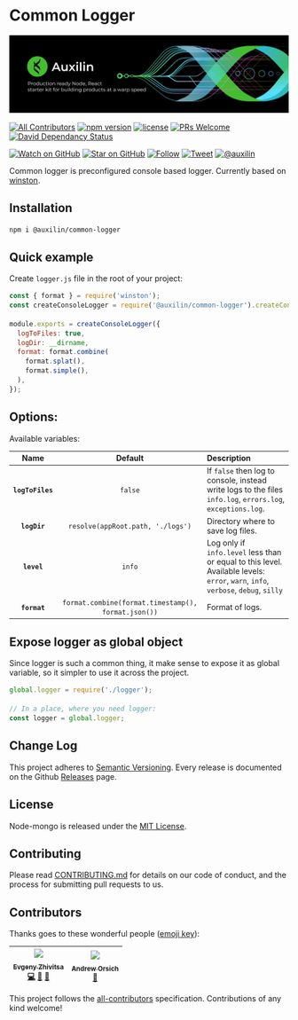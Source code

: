 # Common Logger

[![Auxilin.com — Production ready Node, React starter kit for building products at a warp speed](https://raw.githubusercontent.com/auxilincom/component-template/master/assets/cover-black.png)](https://github.com/auxilincom/auxilin)

[![All Contributors](https://img.shields.io/badge/all_contributors-2-orange.svg?style=flat-square)](#contributors)
[![npm version](https://badge.fury.io/js/%40auxilin%2Fcommon-logger.svg)](https://badge.fury.io/js/%40auxilin%2Fcommon-logger) 
[![license](https://img.shields.io/github/license/mashape/apistatus.svg?style=flat-square)](https://github.com/auxilincom/common-logger/blob/master/LICENSE)
[![PRs Welcome](https://img.shields.io/badge/PRs-welcome-brightgreen.svg?style=flat-square)](http://makeapullrequest.com)
[![David Dependancy Status](https://david-dm.org/auxilincom/common-logger.svg)](https://david-dm.org/auxilincom/common-logger)

[![Watch on GitHub](https://img.shields.io/github/watchers/auxilincom/common-logger.svg?style=social&label=Watch)](https://github.com/auxilincom/common-logger/watchers)
[![Star on GitHub](https://img.shields.io/github/stars/auxilincom/common-logger.svg?style=social&label=Stars)](https://github.com/auxilincom/common-logger/stargazers)
[![Follow](https://img.shields.io/twitter/follow/auxilin.svg?style=social&label=Follow)](https://twitter.com/auxilin)
[![Tweet](https://img.shields.io/twitter/url/https/github.com/auxilincom/common-logger.svg?style=social)](https://twitter.com/intent/tweet?text=I%27m%20using%20Auxilin%20components%20to%20build%20my%20next%20product%20🚀.%20Check%20it%20out:%20https://github.com/auxilincom/common-logger)
[![@auxilin](https://img.shields.io/badge/%F0%9F%92%AC%20Telegram-t.me/auxilin-blue.svg)](https://t.me/auxilin)

Common logger is preconfigured console based logger. Currently based on [winston](https://github.com/winstonjs/winston).

## Installation

```bash
npm i @auxilin/common-logger
```

## Quick example

Create `logger.js` file in the root of your project:

```javascript
const { format } = require('winston');
const createConsoleLogger = require('@auxilin/common-logger').createConsoleLogger;

module.exports = createConsoleLogger({
  logToFiles: true,
  logDir: __dirname,
  format: format.combine(
    format.splat(),
    format.simple(),
  ),
});
```

## Options:

Available variables:

|Name|Default|Description|
|:--:|:--:|:----------|
|**`logToFiles`**|`false`|If `false` then log to console, instead write logs to the files `info.log`, `errors.log`, `exceptions.log`.|
|**`logDir`**|`resolve(appRoot.path, './logs')`|Directory where to save log files.|
|**`level`**|`info`|Log only if `info.level` less than or equal to this level. Available levels: `error`, `warn`, `info`, `verbose`, `debug`, `silly`|
|**`format`**|`format.combine(format.timestamp(), format.json())`|Format of logs.|

## Expose logger as global object

Since logger is such a common thing, it make sense to expose it as global variable, so it simpler to use it across the project.

```javascript
global.logger = require('./logger');

// In a place, where you need logger:
const logger = global.logger;
```

## Change Log

This project adheres to [Semantic Versioning](http://semver.org/).
Every release is documented on the Github [Releases](https://github.com/auxilincom/common-logger/releases) page.

## License

Node-mongo is released under the [MIT License](https://github.com/auxilincom/common-logger/blob/master/LICENSE).

## Contributing

Please read [CONTRIBUTING.md](https://github.com/auxilincom/common-logger/blob/master/CONTRIBUTING.md) for details on our code of conduct, and the process for submitting pull requests to us.

## Contributors

Thanks goes to these wonderful people ([emoji key](https://github.com/kentcdodds/all-contributors#emoji-key)):

<!-- ALL-CONTRIBUTORS-LIST:START - Do not remove or modify this section -->
<!-- prettier-ignore -->
| [<img src="https://avatars2.githubusercontent.com/u/6461311?v=4" width="100px;"/><br /><sub><b>Evgeny Zhivitsa</b></sub>](https://github.com/ezhivitsa)<br />[💻](https://github.com/auxilincom/eslint-config/commits?author=ezhivitsa "Code") [📖](https://github.com/auxilincom/eslint-config/commits?author=ezhivitsa "Documentation") [🤔](#ideas-ezhivitsa "Ideas, Planning, & Feedback") | [<img src="https://avatars3.githubusercontent.com/u/681396?v=4" width="100px;"/><br /><sub><b>Andrew Orsich</b></sub>](https://github.com/anorsich)<br />[👀](#review-anorsich "Reviewed Pull Requests") |
| :---: | :---: |
<!-- ALL-CONTRIBUTORS-LIST:END -->

This project follows the [all-contributors](https://github.com/kentcdodds/all-contributors) specification. Contributions of any kind welcome!
